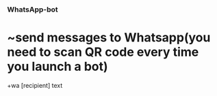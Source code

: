 ### WhatsApp-bot

# ~send messages to Whatsapp(you need to scan QR code every time you launch a bot)
  +wa [recipient] text
